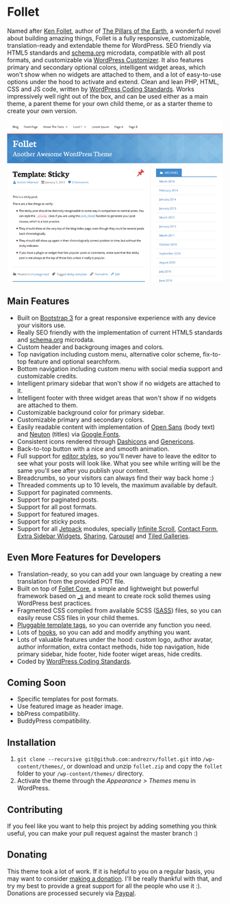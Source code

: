 Follet
======

Named after [Ken Follet](http://en.wikipedia.org/wiki/Ken_Follett), author of [The Pillars of the Earth](http://en.wikipedia.org/wiki/The_Pillars_of_the_Earth), a wonderful novel about building amazing things, Follet is a fully responsive, customizable, translation-ready and extendable theme for WordPress. SEO friendly via HTML5 standards and [schema.org](http://schema.org) microdata, compatible with all post formats, and customizable via [WordPress Customizer](https://codex.wordpress.org/Theme_Customization_API). It also features primary and secondary optional colors, intelligent widget areas, which won't show when no widgets are attached to them, and a lot of easy-to-use options under the hood to activate and extend. Clean and lean PHP, HTML, CSS and JS code, written by [WordPress Coding Standards](http://codex.wordpress.org/WordPress_Coding_Standards). Works impressively well right out of the box, and can be used either as a main theme, a parent theme for your own child theme, or as a starter theme to create your own version.

![Image](screenshot.png?raw=true)

## Main Features

* Built on [Bootstrap 3](http://getbootstrap.com/) for a great responsive experience with any device your visitors use.
* Really SEO friendly with the implementation of current HTML5 standards and [schema.org](http://schema.org) microdata.
* Custom header and backgroung images and colors.
* Top navigation including custom menu, alternative color scheme, fix-to-top feature and optional searchform.
* Bottom navigation including custom menu with social media support and customizable credits.
* Intelligent primary sidebar that won't show if no widgets are attached to it.
* Intelligent footer with three widget areas that won't show if no widgets are attached to them.
* Customizable background color for primary sidebar.
* Customizable primary and secondary colors.
* Easily readable content with implementation of [Open Sans](http://www.google.com/fonts/specimen/Open+Sans) (body text) and [Neuton](http://www.google.com/fonts/specimen/Neuton) (titles) via [Google Fonts](http://www.google.com/fonts).
* Consistent icons rendered through [Dashicons](http://melchoyce.github.io/dashicons/) and [Genericons](http://genericons.com/).
* Back-to-top button with a nice and smooth animation.
* Full support for [editor styles](https://codex.wordpress.org/Editor_Style), so you'll never have to leave the editor to see what your posts will look like. What you see while writing will be the same you'll see after you publish your content.
* Breadcrumbs, so your visitors can always find their way back home :)
* Threaded comments up to 10 levels, the maximum available by default.
* Support for paginated comments.
* Support for paginated posts.
* Support for all post formats.
* Support for featured images.
* Support for sticky posts.
* Support for all [Jetpack](http://jetpack.me/) modules, specially [Infinite Scroll](http://jetpack.me/support/infinite-scroll/), [Contact Form](http://jetpack.me/support/contact-form/), [Extra Sidebar Widgets](http://jetpack.me/support/extra-sidebar-widgets/), [Sharing](http://jetpack.me/support/sharing/), [Carousel](http://jetpack.me/support/carousel/) and [Tiled Galleries](http://jetpack.me/support/tiled-galleries/).

## Even More Features for Developers

* Translation-ready, so you can add your own language by creating a new translation from the provided POT file.
* Built on top of [Follet Core](http://github.com/andrezrv/follet-core/), a simple and lightweight but powerful framework based on [_s](http://underscores.me/) and meant to create rock solid themes using WordPress best practices.
* Fragmented CSS compiled from available SCSS ([SASS](http://sass-lang.com/)) files, so you can easily reuse CSS files in your child themes.
* [Pluggable template tags](http://codex.wordpress.org/Pluggable_Functions), so you can override any function you need.
* Lots of [hooks](http://codex.wordpress.org/Plugin_API/Hooks), so you can add and modify anything you want.
* Lots of valuable features under the hood: custom logo, author avatar, author information, extra contact methods, hide top navigation, hide primary sidebar, hide footer, hide footer wiget areas, hide credits.
* Coded by [WordPress Coding Standards](http://codex.wordpress.org/WordPress_Coding_Standards).

## Coming Soon

* Specific templates for post formats.
* Use featured image as header image.
* bbPress compatibility.
* BuddyPress compatibility.

## Installation

1. `git clone --recursive git@github.com:andrezrv/follet.git` into `/wp-content/themes/`, or download and unzip `follet.zip` and copy the `follet` folder to your `/wp-content/themes/` directory.
2. Activate the theme through the *Appearance > Themes* menu in WordPress.

## Contributing

If you feel like you want to help this project by adding something you think useful, you can make your pull request against the master branch :)

## Donating

This theme took a lot of work. If it is helpful to you on a regular basis, you may want to consider [making a donation](https://www.paypal.com/cgi-bin/webscr?cmd=_s-xclick&hosted_button_id=B7XQG5ZA36UZ4). I'll be really thankful with that, and try my best to provide a great support for all the people who use it :). Donations are processed securely via [Paypal](https://www.paypal.com/cgi-bin/webscr?cmd=_s-xclick&hosted_button_id=B7XQG5ZA36UZ4).